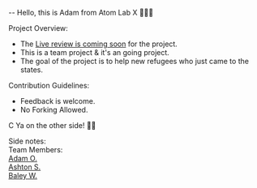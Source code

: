 


-- Hello, this is Adam from Atom Lab X 👨🏾‍💻

Project Overview:
* The <a href="#">Live review is coming soon</a> for the project.
* This is a team project & it's an going project.
* The goal of the project is to help new refugees who just came to the states.

Contribution Guidelines:
* Feedback is welcome.
* No Forking Allowed.


C Ya on the other side! 👋🏾

Side notes: 
<br>Team Members:
<br><a href="https://github.com/AtomLabX">Adam O.</a><br>
<a href="https://github.com/ashtonsyed">Ashton S.</a><br>
<a href="https://github.com/BWilson191">Baley W.</a><br>

